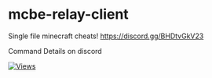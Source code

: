 # mcbe-relay-client
Single file minecraft cheats!
https://discord.gg/BHDtvGkV23

Command Details on discord

[![Views](https://hits.dwyl.com/afn72/mcbe-relay-client.svg?style=flat-square)](http://hits.dwyl.com/afn72/mcbe-relay-client)
